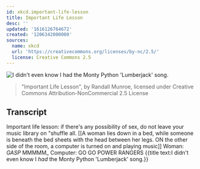 ```yaml
---
id: xkcd.important-life-lesson
title: Important Life Lesson
desc: ''
updated: '1616126764672'
created: '1206342000000'
sources:
  name: xkcd
  url: 'https://creativecommons.org/licenses/by-nc/2.5/'
  license: Creative Commons 2.5
---
```

![I didn't even know I *had* the Monty Python 'Lumberjack' song.](https://imgs.xkcd.com/comics/important_life_lesson.png)
> "Important Life Lesson", by Randall Munroe, licensed under Creative Commons Attribution-NonCommercial 2.5 License

## Transcript
Important life lesson: if there's any possibility of sex, do not leave your music library on "shuffle all.
[[A woman lies down in a bed, while someone is beneath the bed sheets with the head between her legs. ON the other side of the room, a computer is turned on and playing music]]
Woman: *GASP* MMMMM_
Computer: GO GO POWER RANGERS
{{title text:I didn't even know I *had* the Monty Python 'Lumberjack' song.}}
